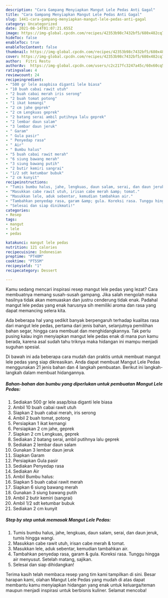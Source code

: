 ```yaml
---
description: "Cara Gampang Menyiapkan Mangut Lele Pedas Anti Gagal"
title: "Cara Gampang Menyiapkan Mangut Lele Pedas Anti Gagal"
slug: 1441-cara-gampang-menyiapkan-mangut-lele-pedas-anti-gagal
category: Uncategorized
date: 2021-08-14T01:07:21.655Z
image: https://img-global.cpcdn.com/recipes/42353b98c7432bf5/680x482cq70/mangut-lele-pedas-foto-resep-utama.jpg
hideToc: false
enableToc: true
enableTocContent: false
thumbnail: https://img-global.cpcdn.com/recipes/42353b98c7432bf5/680x482cq70/mangut-lele-pedas-foto-resep-utama.jpg
cover: https://img-global.cpcdn.com/recipes/42353b98c7432bf5/680x482cq70/mangut-lele-pedas-foto-resep-utama.jpg
author:  Fitri Restu
authorAv:  https://img-global.cpcdn.com/users/c2c217fc3247a45c/60x60cq50/avatar.jpg
ratingvalue: 4
reviewcount: 24
recipeingredient:
- "500 gr lele asapbisa diganti lele biasa"
- "10 buah cabai rawit utuh"
- "2 buah cabai merah iris serong"
- "2 buah tomat potong"
- "1 ikat kemangi"
- "2 cm jahe geprek"
- "2 cm Lengkuas geprek"
- "2 batang serai ambil putihnya lalu geprek"
- "2 lembar daun salam"
- "3 lembar daun jeruk"
- " Garam"
- " Gula pasir"
- " Penyedap rasa"
- " Air"
- " Bumbu halus"
- "5 buah cabai rawit merah"
- "6 siung bawang merah"
- "3 siung bawang putih"
- "2 butir kemiri sangrai"
- "1/2 sdt ketumbar bubuk"
- "2 cm kunyit"
recipeinstructions:
- "Tumis bumbu halus, jahe, lengkuas, daun salam, serai, dan daun jeruk, tumis hingga wangi."
- "Masukkan cabe rawit utuh, irisan cabe merah &amp; tomat."
- "Masukkan lele, aduk sebentar, kemudian tambahkan air."
- "Tambahkan penyedap rasa, garam &amp; gula. Koreksi rasa. Tunggu hingga air menyusut. Setelah matang, sajikan."
- "Selesai dan siap dinikmati!"
categories:
- Resep
tags:
- mangut
- lele
- pedas

katakunci: mangut lele pedas 
nutrition: 121 calories
recipecuisine: Indonesian
preptime: "PT40M"
cooktime: "PT55M"
recipeyield: "1"
recipecategory: Dessert

---
```



Kamu sedang mencari inspirasi resep mangut lele pedas yang lezat? Cara membuatnya memang susah-susah gampang. Jika salah mengolah maka hasilnya tidak akan memuaskan dan justru cenderung tidak enak. Padahal mangut lele pedas yang enak harusnya sih memiliki aroma dan rasa yang dapat memancing selera kita.


Ada beberapa hal yang sedikit banyak berpengaruh terhadap kualitas rasa dari mangut lele pedas, pertama dari jenis bahan, selanjutnya pemilihan bahan segar, hingga cara membuat dan menghidangkannya. Tak perlu pusing kalau ingin menyiapkan mangut lele pedas enak di mana pun kamu berada, karena asal sudah tahu triknya maka hidangan ini mampu menjadi suguhan spesial.




Di bawah ini ada beberapa cara mudah dan praktis untuk membuat mangut lele pedas yang siap dikreasikan. Anda dapat membuat Mangut Lele Pedas menggunakan 21 jenis bahan dan 4 langkah pembuatan. Berikut ini langkah-langkah dalam membuat hidangannya.

<!--inarticleads1-->

##### Bahan-bahan dan bumbu yang diperlukan untuk pembuatan Mangut Lele Pedas:

1. Sediakan 500 gr lele asap/bisa diganti lele biasa
1. Ambil 10 buah cabai rawit utuh
1. Siapkan 2 buah cabai merah, iris serong
1. Ambil 2 buah tomat, potong
1. Persiapkan 1 ikat kemangi
1. Persiapkan 2 cm jahe, geprek
1. Siapkan 2 cm Lengkuas, geprek
1. Sediakan 2 batang serai, ambil putihnya lalu geprek
1. Sediakan 2 lembar daun salam
1. Gunakan 3 lembar daun jeruk
1. Siapkan  Garam
1. Persiapkan  Gula pasir
1. Sediakan  Penyedap rasa
1. Sediakan  Air
1. Ambil  Bumbu halus:
1. Siapkan 5 buah cabai rawit merah
1. Siapkan 6 siung bawang merah
1. Gunakan 3 siung bawang putih
1. Ambil 2 butir kemiri (sangrai)
1. Ambil 1/2 sdt ketumbar bubuk
1. Sediakan 2 cm kunyit




<!--inarticleads2-->

##### Step by step untuk memasak Mangut Lele Pedas:

1. Tumis bumbu halus, jahe, lengkuas, daun salam, serai, dan daun jeruk, tumis hingga wangi.
1. Masukkan cabe rawit utuh, irisan cabe merah &amp; tomat.
1. Masukkan lele, aduk sebentar, kemudian tambahkan air.
1. Tambahkan penyedap rasa, garam &amp; gula. Koreksi rasa. Tunggu hingga air menyusut. Setelah matang, sajikan.
1. Selesai dan siap dihidangkan!



Terima kasih telah membaca resep yang tim kami tampilkan di sini. Besar harapan kami, olahan Mangut Lele Pedas yang mudah di atas dapat membantu kamu menyiapkan hidangan yang enak untuk keluarga/teman maupun menjadi inspirasi untuk berbisnis kuliner. Selamat mencoba!
